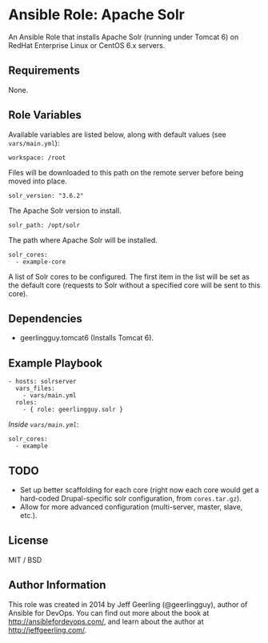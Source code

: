 # Ansible Role: Apache Solr

An Ansible Role that installs Apache Solr (running under Tomcat 6) on RedHat Enterprise Linux or CentOS 6.x servers.

## Requirements

None.

## Role Variables

Available variables are listed below, along with default values (see `vars/main.yml`):

    workspace: /root

Files will be downloaded to this path on the remote server before being moved into place.

    solr_version: "3.6.2"

The Apache Solr version to install.

    solr_path: /opt/solr

The path where Apache Solr will be installed.

    solr_cores:
      - example-core

A list of Solr cores to be configured. The first item in the list will be set as the default core (requests to Solr without a specified core will be sent to this core).

## Dependencies

  - geerlingguy.tomcat6 (Installs Tomcat 6).

## Example Playbook

    - hosts: solrserver
      vars_files:
        - vars/main.yml
      roles:
        - { role: geerlingguy.solr }

*Inside `vars/main.yml`*:

    solr_cores:
      - example

## TODO

  - Set up better scaffolding for each core (right now each core would get a hard-coded Drupal-specific solr configuration, from `cores.tar.gz`).
  - Allow for more advanced configuration (multi-server, master, slave, etc.).

## License

MIT / BSD

## Author Information

This role was created in 2014 by Jeff Geerling (@geerlingguy), author of Ansible for DevOps. You can find out more about the book at http://ansiblefordevops.com/, and learn about the author at http://jeffgeerling.com/.
